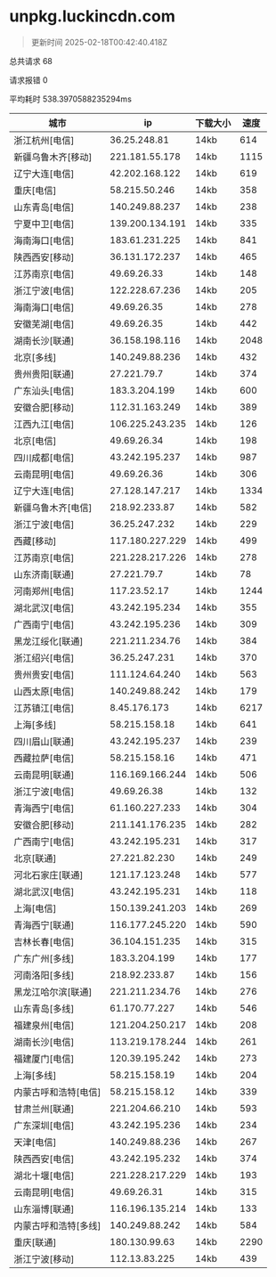 
  # unpkg.luckincdn.com

  > 更新时间 2025-02-18T00:42:40.418Z
  
  总共请求 68

  请求报错 0

  平均耗时 538.3970588235294ms

|城市|ip|下载大小|速度|
|-----|----------|---|---|
|浙江杭州[电信]|36.25.248.81|14kb|614|
|新疆乌鲁木齐[移动]|221.181.55.178|14kb|1115|
|辽宁大连[电信]|42.202.168.122|14kb|619|
|重庆[电信]|58.215.50.246|14kb|358|
|山东青岛[电信]|140.249.88.237|14kb|238|
|宁夏中卫[电信]|139.200.134.191|14kb|335|
|海南海口[电信]|183.61.231.225|14kb|841|
|陕西西安[移动]|36.131.172.237|14kb|465|
|江苏南京[电信]|49.69.26.33|14kb|148|
|浙江宁波[电信]|122.228.67.236|14kb|205|
|海南海口[电信]|49.69.26.35|14kb|278|
|安徽芜湖[电信]|49.69.26.35|14kb|442|
|湖南长沙[联通]|36.158.198.116|14kb|2048|
|北京[多线]|140.249.88.236|14kb|432|
|贵州贵阳[联通]|27.221.79.7|14kb|374|
|广东汕头[电信]|183.3.204.199|14kb|600|
|安徽合肥[移动]|112.31.163.249|14kb|389|
|江西九江[电信]|106.225.243.235|14kb|126|
|北京[电信]|49.69.26.34|14kb|198|
|四川成都[电信]|43.242.195.237|14kb|987|
|云南昆明[电信]|49.69.26.36|14kb|306|
|辽宁大连[电信]|27.128.147.217|14kb|1334|
|新疆乌鲁木齐[电信]|218.92.233.87|14kb|582|
|浙江宁波[电信]|36.25.247.232|14kb|229|
|西藏[移动]|117.180.227.229|14kb|499|
|江苏南京[电信]|221.228.217.226|14kb|278|
|山东济南[联通]|27.221.79.7|14kb|78|
|河南郑州[电信]|117.23.52.17|14kb|1244|
|湖北武汉[电信]|43.242.195.234|14kb|355|
|广西南宁[电信]|43.242.195.236|14kb|309|
|黑龙江绥化[联通]|221.211.234.76|14kb|384|
|浙江绍兴[电信]|36.25.247.231|14kb|370|
|贵州贵安[电信]|111.124.64.240|14kb|563|
|山西太原[电信]|140.249.88.242|14kb|179|
|江苏镇江[电信]|8.45.176.173|14kb|6217|
|上海[多线]|58.215.158.18|14kb|641|
|四川眉山[联通]|43.242.195.237|14kb|239|
|西藏拉萨[电信]|58.215.158.16|14kb|471|
|云南昆明[联通]|116.169.166.244|14kb|506|
|浙江宁波[电信]|49.69.26.38|14kb|132|
|青海西宁[电信]|61.160.227.233|14kb|304|
|安徽合肥[移动]|211.141.176.235|14kb|282|
|广西南宁[电信]|43.242.195.231|14kb|317|
|北京[联通]|27.221.82.230|14kb|249|
|河北石家庄[联通]|121.17.123.248|14kb|577|
|湖北武汉[电信]|43.242.195.231|14kb|118|
|上海[电信]|150.139.241.203|14kb|269|
|青海西宁[联通]|116.177.245.220|14kb|590|
|吉林长春[电信]|36.104.151.235|14kb|315|
|广东广州[多线]|183.3.204.199|14kb|177|
|河南洛阳[多线]|218.92.233.87|14kb|156|
|黑龙江哈尔滨[联通]|221.211.234.76|14kb|276|
|山东青岛[多线]|61.170.77.227|14kb|546|
|福建泉州[电信]|121.204.250.217|14kb|208|
|湖南长沙[电信]|113.219.178.244|14kb|261|
|福建厦门[电信]|120.39.195.242|14kb|273|
|上海[多线]|58.215.158.19|14kb|204|
|内蒙古呼和浩特[电信]|58.215.158.12|14kb|339|
|甘肃兰州[联通]|221.204.66.210|14kb|593|
|广东深圳[电信]|43.242.195.236|14kb|234|
|天津[电信]|140.249.88.236|14kb|267|
|陕西西安[电信]|43.242.195.232|14kb|374|
|湖北十堰[电信]|221.228.217.229|14kb|193|
|云南昆明[电信]|49.69.26.31|14kb|315|
|山东淄博[联通]|116.196.135.214|14kb|133|
|内蒙古呼和浩特[多线]|140.249.88.242|14kb|584|
|重庆[联通]|180.130.99.63|14kb|2290|
|浙江宁波[移动]|112.13.83.225|14kb|439|

  